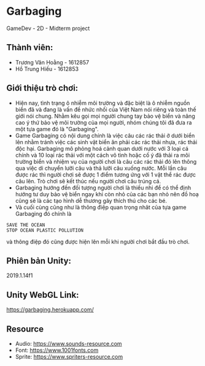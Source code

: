 # Garbaging
 GameDev - 2D - Midterm project
## Thành viên: 
 - Trương Văn Hoằng - 1612857
 - Hồ Trung Hiếu - 1612853
## Giới thiệu trò chơi:
 - Hiện nay, tình trạng ô nhiễm môi trường và đặc biệt là ô nhiễm nguồn biển đã và đang là vấn đề nhức nhối của Việt Nam nói riêng và toàn thế giới nói chung. Nhằm kêu gọi mọi người chung tay bảo vệ biển và nâng cao ý thứ bảo vệ môi trường của mọi người, nhóm chúng tôi đã đưa ra một tựa game đó là "Garbaging". 
 - Game Garbaging có nội dung chính là việc câu các rác thải ở dưới biển lên nhằm tránh việc các sinh vật biển ăn phải các rác thải nhựa, rác thải độc hại. Garbaging mô phỏng hoá cảnh quan dưới nước với 3 loại cá chính và 10 loại rác thải với một cách vô tình hoặc cố ý đã thải ra môi trường biển và nhiệm vụ của người chơi là câu các rác thải đó lên thông qua việc di chuyển lưỡi câu và thả lưỡi câu xuống nước. Mỗi lần câu được rác thì người chơi sẽ được 1 điểm tương ứng với 1 vật thể rác được câu lên. Trò chơi sẽ kết thúc nếu người chơi câu trúng cá. 
 - Garbaging hướng đến đối tượng người chơi là thiếu nhi để có thể định hướng tư duy bảo vệ biển ngay khi còn nhỏ của các bạn nhỏ nên đồ hoạ cũng sẽ là các tạo hình dễ thương gây thích thú cho các bé. 
 - Và cuối cùng cũng như là thông điệp quan trọng nhât của tựa game Garbaging đó chính là 
 ```
 SAVE THE OCEAN 
 STOP OCEAN PLASTIC POLLUTION
 ```
 và thông điệp đó cũng được hiện lên mỗi khi người chơi bắt đầu trò chơi. 
## Phiên bản Unity:
 2019.1.14f1
## Unity WebGL Link: 
https://garbaging.herokuapp.com/
## Resource
 - Audio: https://www.sounds-resource.com
 - Font: https://www.1001fonts.com
 - Sprite: https://www.spriters-resource.com
